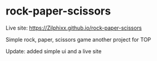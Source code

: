 # rock-paper-scissors

Live site: https://Zilphixx.github.io/rock-paper-scissors  
  

Simple rock, paper, scissors game
another project for TOP  
  

Update: added simple ui and a live site